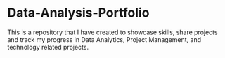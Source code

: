 # Data-Analysis-Portfolio
This is a repository that I have created to showcase skills, share projects and track my progress in Data Analytics, Project Management, and technology related projects.
